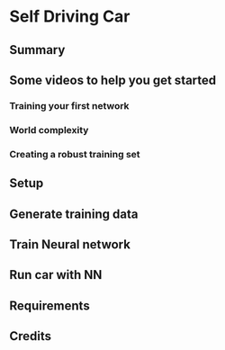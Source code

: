 # Self Driving Car

## Summary

## Some videos to help you get started

### Training your first network

### World complexity

### Creating a robust training set

## Setup

## Generate training data

## Train Neural network

## Run car with NN

## Requirements

## Credits

